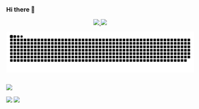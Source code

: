 ### Hi there 👋

<div align="center">
  <a href="https://github.com/LeandroCordeiro97">
  <img height="180em" src="https://github-readme-stats.vercel.app/api?username=LeandroCordeiro97&show_icons=true&theme=cobalt&include_all_commits=true&count_private=true"/>
  <img height="180em" src="https://github-readme-stats.vercel.app/api/top-langs/?username=LeandroCordeiro97&layout=compact&langs_count=7&theme=dark"/>
</div>
 
   ![Snake animation](https://github.com/ellen2121/ellen2121/blob/output/github-contribution-grid-snake.svg)
  
</div>

##
 
<div style="display: inline_block">
 
  <a href="https://www.instagram.com/leandroc0rdeir0/" target="_blank"><img src="https://img.shields.io/badge/-Instagram-%23E4405F?style=for-the-badge&logo=instagram&logoColor=white" target="_blank"></a>
 

  <a href = "leandrocordeiro97@live.com.pt"><img src="https://img.shields.io/badge/-Gmail-%23333?style=for-the-badge&logo=gmail&logoColor=white" target="_blank"></a>
  <a href="https://www.linkedin.com/in/leandro-cordeiro-8a7715151/" target="_blank"><img src="https://img.shields.io/badge/-LinkedIn-%230077B5?style=for-the-badge&logo=linkedin&logoColor=white" target="_blank"></a> 
 

